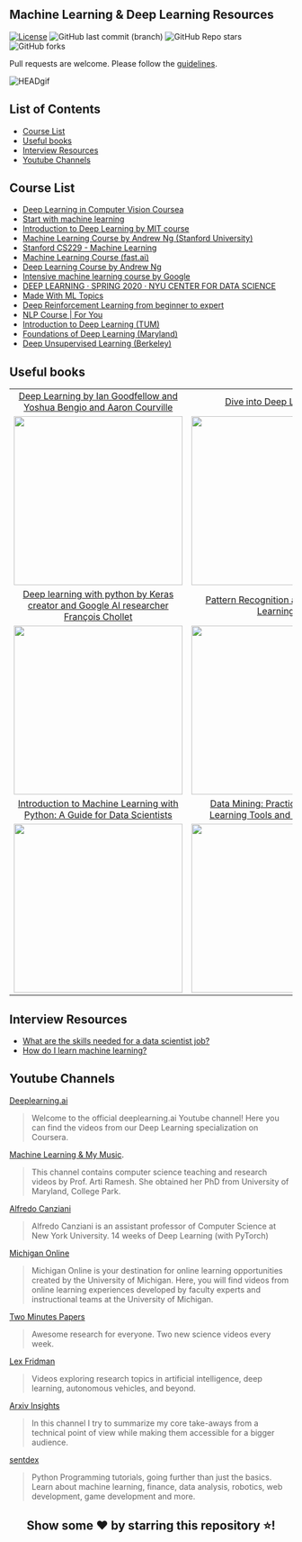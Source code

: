## Machine Learning & Deep Learning Resources

[![License](http://img.shields.io/:license-mit-blue.svg?style=flat-square)](http://badges.mit-license.org) 
![GitHub last commit (branch)](https://img.shields.io/github/last-commit/madscientistCS/Machine-Learning-Deep-Learning-Resources/master)
![GitHub Repo stars](https://img.shields.io/github/stars/madscientistCS/Machine-Learning-Deep-Learning-Resources?style=social)
![GitHub forks](https://img.shields.io/github/forks/madscientistCS/Machine-Learning-Deep-Learning-Resources?style=social)

Pull requests are welcome. Please follow the [guidelines](https://github.com/madscientistCS/Machine-Learning-Deep-Learning-Resources/blob/master/contributing.md).

![HEADgif](https://cdn-images-1.medium.com/max/1000/1*WI43epHjl6I6FzBVPzvXAQ.gif)

## List of Contents

* [Course List](#course-list)
* [Useful books](#useful-books)
* [Interview Resources](#interview-resources)
* [Youtube Channels](#youtube-channels)


## Course List
- [Deep Learning in Computer Vision Coursea](https://www.coursera.org/learn/deep-learning-in-computer-vision?action=enroll&authMode=login)
- [Start with machine learning ](https://machinelearningmastery.com/start-here/#lstm)
- [Introduction to Deep Learning by MIT course](http://introtodeeplearning.com/)
- [Machine Learning Course by Andrew Ng (Stanford University)](https://www.coursera.org/learn/machine-learning)
- [Stanford CS229 - Machine Learning](https://see.stanford.edu/Course/CS229)
- [Machine Learning Course (fast.ai)](https://www.fast.ai/)
- [Deep Learning Course by Andrew Ng](https://www.coursera.org/specializations/deep-learning)
- [Intensive machine learning course by Google](https://developers.google.com/machine-learning/crash-course?hl=es-419)
- [DEEP LEARNING · SPRING 2020 · NYU CENTER FOR DATA SCIENCE](https://atcold.github.io/pytorch-Deep-Learning/)
- [Made With ML Topics](https://madewithml.com/topics/?fbclid=IwAR3lQ4wHGPsKu5J9Muq1-GKiJhN546d5fhR0Oo90R6ZND7vBTVuuEDe6_Bo)
- [Deep Reinforcement Learning from beginner to expert](https://simoninithomas.github.io/deep-rl-course/)
- [NLP Course | For You](https://lena-voita.github.io/nlp_course.html)
- [Introduction to Deep Learning (TUM)](https://niessner.github.io/I2DL/?fbclid=IwAR15H4L_RDBbrN8KYDyN4b-FAbnw6gWH--DkSkiRWS0qnpfsnzDvHjQs6-A)
- [Foundations of Deep Learning (Maryland)](https://www.cs.umd.edu/class/fall2020/cmsc828W/)
- [Deep Unsupervised Learning (Berkeley)](https://sites.google.com/view/berkeley-cs294-158-sp20/home)


## Useful books
|     |     |    |
| :-: | :-: |:-: |
|  [Deep Learning by Ian Goodfellow and Yoshua Bengio and Aaron Courville](https://www.deeplearningbook.org/) | [Dive into Deep Learning](https://d2l.ai/?fbclid=IwAR3a8jTlOFtuj9WW781ApdFg1rA_61VLRz5fVTwOXVXcsfkZopmwNVM1Ae4) | [Hands On Machine Learning with Scikit Learn and TensorFlow](https://github.com/yanshengjia/ml-road/blob/master/resources/Hands%20On%20Machine%20Learning%20with%20Scikit%20Learn%20and%20TensorFlow.pdf) |
| <img src="https://images-na.ssl-images-amazon.com/images/I/A1GbblX7rOL._AC_UL600_SR456,600_.jpg" height="300" /> | <img src="https://d2l.ai/_images/front.png" height="300" /> | <img src="https://m.media-amazon.com/images/S/aplus-media/vc/11714e04-b1a6-439d-9482-87e757822f94.jpg" height="300" /> |
|  [Deep learning with python by Keras creator and Google AI researcher François Chollet](https://drive.google.com/file/d/1yZlVKotI9AUgTydcrPrdhnz7yWAfk8_d/view?usp=sharing) | [Pattern Recognition and Machine Learning](https://www.google.com/url?sa=t&rct=j&q=&esrc=s&source=web&cd=&ved=2ahUKEwiT9LOSmMnrAhX9HrkGHX86Dy0QFjABegQIBBAB&url=http%3A%2F%2Fusers.isr.ist.utl.pt%2F~wurmd%2FLivros%2Fschool%2FBishop%2520-%2520Pattern%2520Recognition%2520And%2520Machine%2520Learning%2520-%2520Springer%2520%25202006.pdf&usg=AOvVaw2j0fMGPbFfpcwGzqELtiRU) | [Natural Language Processing with Python](https://www.google.com/url?sa=t&rct=j&q=&esrc=s&source=web&cd=&cad=rja&uact=8&ved=2ahUKEwiAlvys1a3sAhXCIbkGHV4DD0UQFjAAegQIBBAC&url=http%3A%2F%2Fwww.datascienceassn.org%2Fsites%2Fdefault%2Ffiles%2FNatural%2520Language%2520Processing%2520with%2520Python.pdf&usg=AOvVaw1ETTBRLb4p2XSoXd4r00qV) |
| <img src="https://images-na.ssl-images-amazon.com/images/I/41PYcD28fIL._SX397_BO1,204,203,200_.jpg" height="300" /> | <img src="https://images-na.ssl-images-amazon.com/images/I/71fqxXDY2ZL._AC_UL600_SR444,600_.jpg" height="300" /> | <img src="https://i1.rgstatic.net/publication/220691633_Natural_Language_Processing_with_Python/links/02e7e53215c8c90c11000000/largepreview.png" height="300" /> |
| [Introduction to Machine Learning with Python: A Guide for Data Scientists](https://www.google.com/url?sa=t&rct=j&q=&esrc=s&source=web&cd=&cad=rja&uact=8&ved=2ahUKEwjS5K7K1q3sAhWxBtQKHZpSCHkQFjACegQIBBAC&url=http%3A%2F%2Fnoracook.io%2FBooks%2FPython%2Fintroductiontomachinelearningwithpython.pdf&usg=AOvVaw1SyjfcF5KzJtnRujO2ZKNX) | [Data Mining: Practical Machine Learning Tools and Techniques](https://www.google.com/url?sa=t&rct=j&q=&esrc=s&source=web&cd=&ved=2ahUKEwjI-MS4163sAhWFIbkGHfMaD7UQFjABegQIARAC&url=ftp%3A%2F%2Fftp.ingv.it%2Fpub%2Fmanuela.sbarra%2FData%2520Mining%2520Practical%2520Machine%2520Learning%2520Tools%2520and%2520Techniques%2520-%2520WEKA.pdf&usg=AOvVaw0hvtXVxFqw7GMo3LoK8YSR)  | [Machine Learning in Action](https://www.google.com/url?sa=t&rct=j&q=&esrc=s&source=web&cd=&cad=rja&uact=8&ved=2ahUKEwiQluO_2a3sAhXGJrkGHXC-BeYQFjAAegQIBhAC&url=http%3A%2F%2Fwww2.ift.ulaval.ca%2F~chaib%2FIFT-4102-7025%2Fpublic_html%2FFichiers%2FMachine_Learning_in_Action.pdf&usg=AOvVaw1k_x_Dy1jVsGODYJmdsqiB)  |
|  <img src="https://covers.zlibcdn2.com/covers/books/36/92/c8/3692c8b9288c21d0247aaad0ca217ded.jpg" height="300" />  | <img src="https://www.nourbook.com/publice/covers_cache_jpg/2/2/b/6/b2279ac2362b6cd875e8cf2cecfaf30a.JPG.jpg" height="300" />  |  <img src="https://images-eu.ssl-images-amazon.com/images/I/41MS9I6H1ZL.jpg" height="300" /> |   

## Interview Resources
- [What are the skills needed for a data scientist job?](https://www.quora.com/What-are-the-skills-needed-for-a-data-scientist-job)
- [How do I learn machine learning?](https://www.quora.com/How-do-I-learn-machine-learning-1)

## Youtube Channels

[Deeplearning.ai](https://www.youtube.com/channel/UCcIXc5mJsHVYTZR1maL5l9w)
>Welcome to the official deeplearning.ai Youtube channel! Here you can find the videos from our Deep Learning specialization on Coursera. 

[Machine Learning & My Music](https://www.youtube.com/channel/UCt8HFaRhijEKuKY7qzvdA3A?fbclid=IwAR0oqewBqb4Y0uJTkcptrWTpfqT3EYYb0_R-vBaCqEznK2dwYNQav7HpZQk).  
>This channel contains computer science teaching and research videos by Prof. Arti Ramesh.  She obtained her PhD from University of Maryland, College Park.

[Alfredo Canziani](https://www.youtube.com/playlist?list=PLLHTzKZzVU9eaEyErdV26ikyolxOsz6mq)
>Alfredo Canziani is an assistant professor of Computer Science at New York University. 14 weeks of Deep Learning (with PyTorch) 

[Michigan Online](https://www.youtube.com/playlist?list=PL5-TkQAfAZFbzxjBHtzdVCWE0Zbhomg7r)
>Michigan Online is your destination for online learning opportunities created by the University of Michigan. Here, you will find videos from online learning experiences developed by faculty experts and instructional teams at the University of Michigan.

[Two Minutes Papers](https://www.youtube.com/channel/UCbfYPyITQ-7l4upoX8nvctg)
>Awesome research for everyone. Two new science videos every week.

[Lex Fridman](https://www.youtube.com/c/lexfridman/featured)
>Videos exploring research topics in artificial intelligence, deep learning, autonomous vehicles, and beyond.

[Arxiv Insights](https://www.youtube.com/c/ArxivInsights/featured)
>In this channel I try to summarize my core take-aways from a technical point of view while making them accessible for a bigger audience.

[sentdex](https://www.youtube.com/c/sentdex/featured)
>Python Programming tutorials, going further than just the basics. Learn about machine learning, finance, data analysis, robotics, web development, game development and more.  

<div align="center">
  
## Show some ❤️ by starring this repository ⭐️!

</div>


